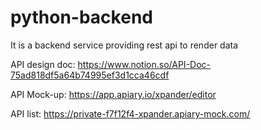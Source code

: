 # python-backend
It is a backend service providing rest api to render data

API design doc: https://www.notion.so/API-Doc-75ad818df5a64b74995ef3d1cca46cdf

API Mock-up: https://app.apiary.io/xpander/editor

API list: https://private-f7f12f4-xpander.apiary-mock.com/

